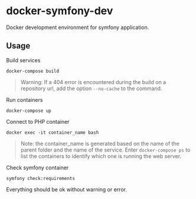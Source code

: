 # docker-symfony-dev

Docker development environment for symfony application.

## Usage
Build services

    docker-compose build

> Warning: If a 404 error is encountered during the build on a repository url, add the option `--no-cache` to the command.

Run containers

    docker-compose up


Connect to PHP container

    docker exec -it container_name bash

> Note: the container_name is generated based on the name of the parent folder and the name of the service. Enter `docker-compose ps` to list the containers to identify which one is running the web server.

Check symfony container

    symfony check:requirements

Everything should be ok without warning or error.

